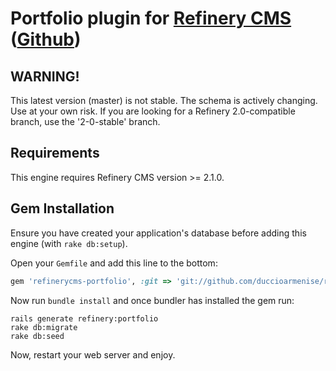 # Portfolio plugin for [Refinery CMS](http://www.refinerycms.com) ([Github](http://github.com/refinery/refinerycms))

## WARNING!

This latest version (master) is not stable. The schema is actively changing. Use at your own risk. 
If you are looking for a Refinery 2.0-compatible branch, use the '2-0-stable' branch.

## Requirements

This engine requires Refinery CMS version >= 2.1.0.

## Gem Installation

Ensure you have created your application's database before adding this engine (with ``rake db:setup``).

Open your ``Gemfile`` and add this line to the bottom:

```ruby
gem 'refinerycms-portfolio', :git => 'git://github.com/duccioarmenise/refinerycms-portfolio.git', :branch => 'master'
```

Now run ``bundle install`` and once bundler has installed the gem run:

    rails generate refinery:portfolio
    rake db:migrate
    rake db:seed

Now, restart your web server and enjoy.
